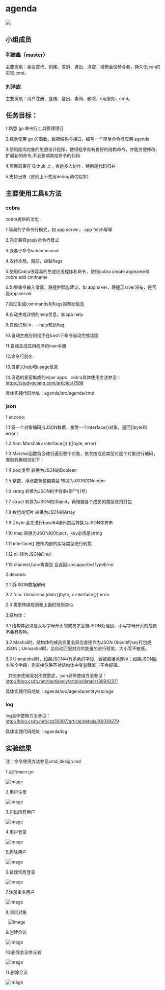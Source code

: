 # agenda

![](https://travis-ci.org/ishoping/agenda.svg?branch=master)
 
## 小组成员
### 利建鑫（master）
主要贡献：会议查询、创建、取消、退出、清空，增删会议参与者，持久化json的实现,cmd。
### 刘洋旗
主要贡献：用户注册、登陆、登出、查询、删除，log服务，cmd。
 
## 任务目标：
1.熟悉 go 命令行工具管理项目

2.综合使用 go 的函数、数据结构与接口，编写一个简单命令行应用 agenda

3.使用面向对象的思想设计程序，使得程序具有良好的结构命令，并能方便修改、扩展新的命令,不会影响其他命令的代码

4.项目部署在 Github 上，合适多人协作，特别是代码归并

5.支持日志（原则上不使用debug调试程序）
 
## 主要使用工具&方法
### cobra
cobra提供的功能：

1.简易的子命令行模式，如 app server， app fetch等等

2.完全兼容posix命令行模式

3.嵌套子命令subcommand

4.支持全局，局部，串联flags

5.使用Cobra很容易的生成应用程序和命令，使用cobra create appname和cobra add cmdname

6.如果命令输入错误，将提供智能建议，如 app srver，将提示srver没有，是否是app server

7.自动生成commands和flags的帮助信息

8.自动生成详细的help信息，如app help

9.自动识别-h，--help帮助flag

10.自动生成应用程序在bash下命令自动完成功能

11.自动生成应用程序的man手册

12.命令行别名

13.自定义help和usage信息

14.可选的紧密集成的viper apps
 
cobra具体使用方法参见：https://studygolang.com/articles/7588

具体实践代码地址：agenda/src/agenda/cmd
 
### json
1.encode:

1.1 将一个对象编码成JSON数据，接受一个interface{}对象，返回[]byte和error：

1.2 func Marshal(v interface{}) ([]byte, error)

1.3 Marshal函数将会递归遍历整个对象，依次按成员类型对这个对象进行编码，类型转换规则如下：

1.4 bool类型 转换为JSON的Boolean

1.5 整数，浮点数等数值类型 转换为JSON的Number

1.6 string 转换为JSON的字符串(带""引号)

1.7 struct 转换为JSON的Object，再根据各个成员的类型递归打包

1.8 数组或切片 转换为JSON的Array

1.9 []byte 会先进行base64编码然后转换为JSON字符串

1.10 map 转换为JSON的Object，key必须是string

1.11 interface{} 按照内部的实际类型进行转换

1.12 nil 转为JSON的null

1.13 channel,func等类型 会返回UnsupportedTypeError

2.decode:

2.1 将JSON数据解码

2.2 func Unmarshal(data []byte, v interface{}) error

2.3 类型转换规则和上面的规则类似

3.结构体：

3.1 结构体必须是大写字母开头的成员才会被JSON处理到，小写字母开头的成员不会有影响。

3.2 Mashal时，结构体的成员变量名将会直接作为JSON Object的key打包成JSON；Unmashal时，会自动匹配对应的变量名进行赋值，大小写不敏感。

3.3 Unmarshal时，如果JSON中有多余的字段，会被直接抛弃掉；如果JSON缺少某个字段，则直接忽略不对结构体中变量赋值，不会报错。

 
其他未使用情况不做赘述，json具体使用方法参见：http://blog.csdn.net/tiaotiaoyly/article/details/38942311

具体实践代码地址：agenda/src/agenda/entity/storage

### log
log具体使用方法参见：http://blog.csdn.net/cza55007/article/details/46039279

具体实践代码地址：agenda/log
 
## 实验结果
注：命令使用方法参见cmd_design.md

1.运行main.go

![image](https://github.com/ishoping/agenda/blob/master/image/res_1.png)

2.用户注册

![image](https://github.com/ishoping/agenda/blob/master/image/res_2.png)

3.列出所有用户

![image](https://github.com/ishoping/agenda/blob/master/image/res_3.png)

4.用户登录

![image](https://github.com/ishoping/agenda/blob/master/image/res_4.png)

5.删除用户

![image](https://github.com/ishoping/agenda/blob/master/image/res_5.png)

6.错误信息登录

![image](https://github.com/ishoping/agenda/blob/master/image/res_6.png)

7.注册重名用户

![image](https://github.com/ishoping/agenda/blob/master/image/res_7.png)


8.测试对象

 
![image](https://github.com/ishoping/agenda/blob/master/image/res_8.png)

9.创建会议

![image](https://github.com/ishoping/agenda/blob/master/image/res_9.png)

10.删除会议参与者

![image](https://github.com/ishoping/agenda/blob/master/image/res_11.png)

11.删除会议

![image](https://github.com/ishoping/agenda/blob/master/image/res_12.png)


